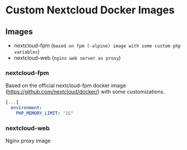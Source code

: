 # Custom Nextcloud Docker Images

## Images

* nextcloud-fpm (`based on fpm (-alpine) image with some custom php variables`)
* nextcloud-web (`nginx web server as proxy`)

### nextcloud-fpm

Based on the official nextcloud-fpm docker image (<https://github.com/nextcloud/docker/>) with some customizations.

```yml
[...]
  environment:
    PHP_MEMORY_LIMIT: "1G"
```

### nextcloud-web

Nginx proxy image